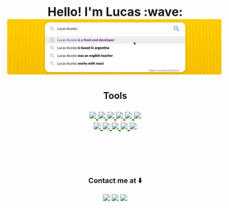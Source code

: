 <p align="center"> <h1 align="center">Hello! I'm Lucas :wave: 
<img src="https://github.com/lucasacostaa/lucasacostaa/raw/main/assets/header-banner-4.png"/>
</h1><p>


<h2 align="center" border-bottom:"none">Tools 
<p align="center">
  <a href="#">
  <img src="https://img.shields.io/badge/JavaScript-596275?style=for-the-badge&logo=javascript&logoColor=white"/>
<img src="https://img.shields.io/badge/React-596275?style=for-the-badge&logo=react&logoColor=white"/>
  <img src="https://img.shields.io/badge/Redux-596275?style=for-the-badge&logo=redux&logoColor=white"/>
  <img src="https://img.shields.io/badge/HTML-596275?style=for-the-badge&logo=html5&logoColor=white"/>
    
  <img src="https://img.shields.io/badge/React_Native-596275?style=for-the-badge&logo=react&logoColor=white"/>
  <img src="https://img.shields.io/badge/CSS-596275?&style=for-the-badge&logo=css3&logoColor=white"/>
  <br/>
  <img src="https://img.shields.io/badge/GraphQl-20232A?style=for-the-badge&logo=graphql&logoColor=white"/>
  <img src="https://img.shields.io/badge/Node.js-20232A?style=for-the-badge&logo=node.js&logoColor=white"/>
  <img src="https://img.shields.io/badge/PostgreSQL-20232A?style=for-the-badge&logo=postgresql&logoColor=white"/>
  <img src="https://img.shields.io/badge/Express.js-20232A?style=for-the-badge&logo=express&logoColor=white"/>
    <img src="https://img.shields.io/badge/Figma-20232A?style=for-the-badge&logo=figma&logoColor=white"/>

  
  </a>
</p>
⠀</h2>
⠀
<h3 align="center">Contact me at ⬇️</h3>
<p align="center">
  <a href="https://www.linkedin.com/in/lucasuracosta/" target="_blank"><img target="_blank" src="https://img.shields.io/badge/LinkedIn-0077B5?style=for-the-badge&logo=linkedin&logoColor=white"/></a>
  <a href="mailto:lucasuracosta@gmail.com"><img src="https://img.shields.io/badge/Gmail-D14836?style=for-the-badge&logo=gmail&logoColor=white"/></a>
  <img src="https://img.shields.io/badge/WhatsApp-25D366?style=for-the-badge&logo=whatsapp&logoColor=white"/>
  
</p>

<!---
lucasacostaa/lucasacostaa is a ✨ special ✨ repository because its `README.md` (this file) appears on your GitHub profile.
You can click the Preview link to take a look at your changes.
--->
